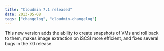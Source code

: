 ```yaml
---
title: "Cloudmin 7.1 released"
date: 2013-05-08
tags: ["changelog", "cloudmin-changelog"]
---
```


This new version adds the ability to create snapshots of VMs and roll back to them, makes image extraction on iSCSI more efficient, and fixes several bugs in the 7.0 release.
